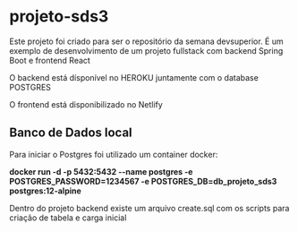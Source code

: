 # projeto-sds3
Este projeto foi criado para ser o repositório da semana devsuperior. É um exemplo de desenvolvimento de um projeto fullstack com backend Spring Boot e frontend React

O backend está dísponível no HEROKU juntamente com o database POSTGRES

O frontend está disponibilizado no Netlify

## Banco de Dados local
Para iniciar o Postgres foi utilizado um container docker:
  
**docker run -d -p 5432:5432 --name postgres -e POSTGRES_PASSWORD=1234567 -e POSTGRES_DB=db_projeto_sds3 postgres:12-alpine**

Dentro do projeto backend existe um arquivo create.sql com os scripts para criação de tabela e carga inicial


